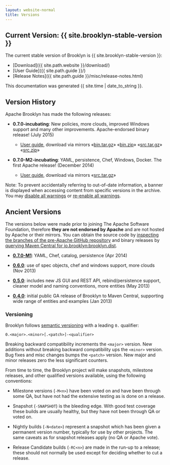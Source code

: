 ```yaml
---
layout: website-normal
title: Versions
---
```


## Current Version: {{ site.brooklyn-stable-version }}

The current stable version of Brooklyn is {{ site.brooklyn-stable-version }}:

* [Download]({{ site.path.website }}/download/)
* [User Guide]({{ site.path.guide }}/)
* [Release Notes]({{ site.path.guide }}/misc/release-notes.html)

This documentation was generated {{ site.time | date_to_string }}.


## Version History

Apache Brooklyn has made the following releases:

* **0.7.0-incubating**: New policies, more clouds, improved Windows support and many other improvements. Apache-endorsed binary release! (July 2015)
  * [User guide](/v/0.7.0-incubating/), download via mirrors
    &laquo;<a href="https://www.apache.org/dyn/closer.cgi/incubator/brooklyn/apache-brooklyn-0.7.0-incubating/apache-brooklyn-0.7.0-incubating-bin.tar.gz">bin.tar.gz</a>&raquo;
    &laquo;<a href="https://www.apache.org/dyn/closer.cgi/incubator/brooklyn/apache-brooklyn-0.7.0-incubating/apache-brooklyn-0.7.0-incubating-bin.zip">bin.zip</a>&raquo;
    &laquo;<a href="https://www.apache.org/dyn/closer.cgi/incubator/brooklyn/apache-brooklyn-0.7.0-incubating/apache-brooklyn-0.7.0-incubating-src.tar.gz">src.tar.gz</a>&raquo;
    &laquo;<a href="https://www.apache.org/dyn/closer.cgi/incubator/brooklyn/apache-brooklyn-0.7.0-incubating/apache-brooklyn-0.7.0-incubating-src.zip">src.zip</a>&raquo;

* **0.7.0-M2-incubating**: YAML, persistence, Chef, Windows, Docker. The first Apache release! (December 2014)
  * [User guide](/v/0.7.0-M2-incubating/), download via mirrors
    &laquo;<a href="https://www.apache.org/dyn/closer.cgi/incubator/brooklyn/0.7.0-M2-incubating/apache-brooklyn-0.7.0-M2-incubating.tar.gz">src.tar.gz</a>&raquo;

Note: To prevent accidentally referring to out-of-date information,
a banner is displayed when accessing content from specific versions in the archive.
You may
<a href="javascript:void(0);" onclick="set_user_versions_all();">disable all warnings</a> or
<a href="javascript:void(0);" onclick="clear_user_versions();">re-enable all warnings</a>.


## Ancient Versions

The versions below were made prior to joining The Apache Software Foundation, therefore **they are not endorsed by
Apache** and are not hosted by Apache or their mirrors. You can obtain the source code by
[inspecting the branches of the pre-Apache GitHub repository](https://github.com/brooklyncentral/brooklyn/branches/stale)
and binary releases by
[querying Maven Central for io.brooklyn:brooklyn.dist](http://search.maven.org/#search%7Cgav%7C1%7Cg%3A%22io.brooklyn%22%20AND%20a%3A%22brooklyn-dist%22).

* **[0.7.0-M1](/v/0.7.0-M1/)**: YAML, Chef, catalog, persistence (Apr 2014)

* **[0.6.0](/v/0.6.0/)**: use of spec objects, chef and windows support, more clouds (Nov 2013)

* **[0.5.0](/v/0.5.0/)**: includes new JS GUI and REST API, rebind/persistence support, cleaner model and naming conventions, more entities (May 2013)

* **[0.4.0](/v/0.4.0/)**: initial public GA release of Brooklyn to Maven Central, supporting wide range of entities and examples (Jan 2013)


### Versioning

Brooklyn follows [semantic versioning](http://semver.org/) with a leading `0.` qualifier:

    0.<major>.<minor>[.<patch>]-<qualifier>

Breaking backward compatibility increments the `<major>` version.
New additions without breaking backward compatibility ups the `<minor>` version.
Bug fixes and misc changes bumps the `<patch>` version.
New major and minor releases zero the less significant counters.

From time to time, the Brooklyn project will make snapshots, milestone releases, and other qualified versions available,
using the following conventions:

* Milestone versions (`-M<n>`) have been voted on and have been through some QA,
  but have not had the extensive testing as is done on a release.

* Snapshot (`-SNAPSHOT`) is the bleeding edge.
  With good test coverage these builds are usually healthy, 
  but they have not been through QA or voted on.

* Nightly builds (`-N<date>`) represent a snapshot which has
  been given a permanent version number, typically for use by other projects.
  The same caveats as for snapshot releases apply (no QA or Apache vote). 

* Release Candidate builds (`-RC<n>`) are made in the run-up to a release;
  these should not normally be used except for deciding whether to cut a release.

